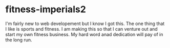 # fitness-imperials2
I'm fairly new to web developement but I know I got this. The one thing that I like is sports and fitness. I am making this so that I can venture out and start my own fitness business. My hard word anad dedication will pay of in the long run.
